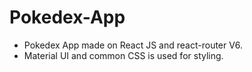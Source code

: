# Pokedex-App


- Pokedex App made on React JS and react-router V6.
- Material UI and common CSS is used for styling.
